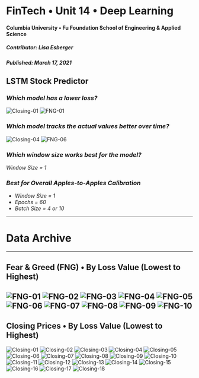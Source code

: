# FinTech • Unit 14 • Deep Learning
#### Columbia University • Fu Foundation School of Engineering & Applied Science
##### Contributor:  Lisa Esberger
##### Published:  March 17, 2021

## LSTM Stock Predictor


### *Which model has a lower loss?*
![Closing-01](https://github.com/1monalisa1/14-Deep-Learning/blob/05ad35680b69530815d7cef297af5be2ee30bc63/Images-Closing-Price/14-Closing-01.png)
![FNG-01](https://github.com/1monalisa1/14-Deep-Learning/blob/05ad35680b69530815d7cef297af5be2ee30bc63/Images-FNG/14-FNG-01.png)

### *Which model tracks the actual values better over time?*
![Closing-04](https://github.com/1monalisa1/14-Deep-Learning/blob/05ad35680b69530815d7cef297af5be2ee30bc63/Images-Closing-Price/14-Closing-04.png)
![FNG-06](https://github.com/1monalisa1/14-Deep-Learning/blob/05ad35680b69530815d7cef297af5be2ee30bc63/Images-FNG/14-FNG-06.png)

### *Which window size works best for the model?*
*Window Size = 1*

### *Best for Overall Apples-to-Apples Calibration*
* *Window Size = 1*
* *Epochs = 60*
* *Batch Size = 4 or 10*

----------------------------
# Data Archive
----------------------------
## Fear & Greed (FNG) • By Loss Value (Lowest to Highest)
![FNG-01](https://github.com/1monalisa1/14-Deep-Learning/blob/05ad35680b69530815d7cef297af5be2ee30bc63/Images-FNG/14-FNG-01.png)
![FNG-02](https://github.com/1monalisa1/14-Deep-Learning/blob/05ad35680b69530815d7cef297af5be2ee30bc63/Images-FNG/14-FNG-02.png)
![FNG-03](https://github.com/1monalisa1/14-Deep-Learning/blob/05ad35680b69530815d7cef297af5be2ee30bc63/Images-FNG/14-FNG-03.png)
![FNG-04](https://github.com/1monalisa1/14-Deep-Learning/blob/05ad35680b69530815d7cef297af5be2ee30bc63/Images-FNG/14-FNG-04.png)
![FNG-05](https://github.com/1monalisa1/14-Deep-Learning/blob/05ad35680b69530815d7cef297af5be2ee30bc63/Images-FNG/14-FNG-05.png)
![FNG-06](https://github.com/1monalisa1/14-Deep-Learning/blob/05ad35680b69530815d7cef297af5be2ee30bc63/Images-FNG/14-FNG-06.png)
![FNG-07](https://github.com/1monalisa1/14-Deep-Learning/blob/05ad35680b69530815d7cef297af5be2ee30bc63/Images-FNG/14-FNG-07.png)
![FNG-08](https://github.com/1monalisa1/14-Deep-Learning/blob/05ad35680b69530815d7cef297af5be2ee30bc63/Images-FNG/14-FNG-08.png)
![FNG-09](https://github.com/1monalisa1/14-Deep-Learning/blob/05ad35680b69530815d7cef297af5be2ee30bc63/Images-FNG/14-FNG-09.png)
![FNG-10](https://github.com/1monalisa1/14-Deep-Learning/blob/05ad35680b69530815d7cef297af5be2ee30bc63/Images-FNG/14-FNG-10.png)
----------------------------
## Closing Prices • By Loss Value (Lowest to Highest)
![Closing-01](https://github.com/1monalisa1/14-Deep-Learning/blob/05ad35680b69530815d7cef297af5be2ee30bc63/Images-Closing-Price/14-Closing-01.png)
![Closing-02](https://github.com/1monalisa1/14-Deep-Learning/blob/05ad35680b69530815d7cef297af5be2ee30bc63/Images-Closing-Price/14-Closing-02.png)
![Closing-03](https://github.com/1monalisa1/14-Deep-Learning/blob/05ad35680b69530815d7cef297af5be2ee30bc63/Images-Closing-Price/14-Closing-03.png)
![Closing-04](https://github.com/1monalisa1/14-Deep-Learning/blob/05ad35680b69530815d7cef297af5be2ee30bc63/Images-Closing-Price/14-Closing-04.png)
![Closing-05](https://github.com/1monalisa1/14-Deep-Learning/blob/05ad35680b69530815d7cef297af5be2ee30bc63/Images-Closing-Price/14-Closing-05.png)
![Closing-06](https://github.com/1monalisa1/14-Deep-Learning/blob/05ad35680b69530815d7cef297af5be2ee30bc63/Images-Closing-Price/14-Closing-06.png)
![Closing-07](https://github.com/1monalisa1/14-Deep-Learning/blob/05ad35680b69530815d7cef297af5be2ee30bc63/Images-Closing-Price/14-Closing-07.png)
![Closing-08](https://github.com/1monalisa1/14-Deep-Learning/blob/05ad35680b69530815d7cef297af5be2ee30bc63/Images-Closing-Price/14-Closing-08.png)
![Closing-09](https://github.com/1monalisa1/14-Deep-Learning/blob/05ad35680b69530815d7cef297af5be2ee30bc63/Images-Closing-Price/14-Closing-09.png)
![Closing-10](https://github.com/1monalisa1/14-Deep-Learning/blob/05ad35680b69530815d7cef297af5be2ee30bc63/Images-Closing-Price/14-Closing-10.png)
![Closing-11](https://github.com/1monalisa1/14-Deep-Learning/blob/05ad35680b69530815d7cef297af5be2ee30bc63/Images-Closing-Price/14-Closing-11.png)
![Closing-12](https://github.com/1monalisa1/14-Deep-Learning/blob/05ad35680b69530815d7cef297af5be2ee30bc63/Images-Closing-Price/14-Closing-12.png)
![Closing-13](https://github.com/1monalisa1/14-Deep-Learning/blob/05ad35680b69530815d7cef297af5be2ee30bc63/Images-Closing-Price/14-Closing-13.png)
![Closing-14](https://github.com/1monalisa1/14-Deep-Learning/blob/05ad35680b69530815d7cef297af5be2ee30bc63/Images-Closing-Price/14-Closing-14.png)
![Closing-15](https://github.com/1monalisa1/14-Deep-Learning/blob/05ad35680b69530815d7cef297af5be2ee30bc63/Images-Closing-Price/14-Closing-15.png)
![Closing-16](https://github.com/1monalisa1/14-Deep-Learning/blob/05ad35680b69530815d7cef297af5be2ee30bc63/Images-Closing-Price/14-Closing-16.png)
![Closing-17](https://github.com/1monalisa1/14-Deep-Learning/blob/05ad35680b69530815d7cef297af5be2ee30bc63/Images-Closing-Price/14-Closing-17.png)
![Closing-18](https://github.com/1monalisa1/14-Deep-Learning/blob/05ad35680b69530815d7cef297af5be2ee30bc63/Images-Closing-Price/14-Closing-18.png)


